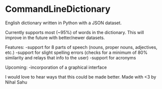 # CommandLineDictionary
English dictionary written in Python with a JSON dataset.

Currently supports most (~95%) of words in the dictionary. This will improve in the future with better/newer datasets. 

Features:
  -support for 8 parts of speech (nouns, proper nouns, adjectives, etc.)
  -support for slight spelling errors (checks for a minimum of 80% similarity and relays that info to the user)
  -support for acronyms 
  
Upcoming: 
  -incorporation of a graphical interface
    
   
I would love to hear ways that this could be made better. Made with <3 by Nihal Sahu
